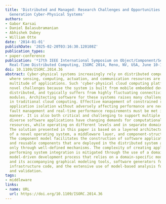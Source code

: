 ```yaml
---
title: 'Distributed and Managed: Research Challenges and Opportunities of the Next
  Generation Cyber-Physical Systems'
authors:
- Gabor Karsai
- Daniel Balasubramanian
- Abhishek Dubey
- William Otte
date: '2014-01-01'
publishDate: '2025-02-20T03:16:30.120108Z'
publication_types:
- paper-conference
publication: '*17th IEEE International Symposium on Object/Component/Service-Oriented
  Real-Time Distributed Computing, ISORC 2014, Reno, NV, USA, June 10-12, 2014*'
doi: 10.1109/ISORC.2014.36
abstract: Cyber-physical systems increasingly rely on distributed computing platforms
  where sensing, computing, actuation, and communication resources are shared by a
  multitude of applications. Such 'cyber-physical cloud computing platforms' present
  novel challenges because the system is built from mobile embedded devices, is inherently
  distributed, and typically suffers from highly fluctuating connectivity among the
  modules. Architecting software for these systems raises many challenges not present
  in traditional cloud computing. Effective management of constrained resources and
  application isolation without adversely affecting performance are necessary. Autonomous
  fault management and real-time performance requirements must be met in a verifiable
  manner. It is also both critical and challenging to support multiple end-users whose
  diverse software applications have changing demands for computational and communication
  resources, while operating on different levels and in separate domains of security.
  The solution presented in this paper is based on a layered architecture consisting
  of a novel operating system, a middleware layer, and component-structured applications.
  The component model facilitates the construction of software applications from modular
  and reusable components that are deployed in the distributed system and interact
  only through well-defined mechanisms. The complexity of creating applications and
  performing system integration is mitigated through the use of a domain-specific
  model-driven development process that relies on a domain-specific modeling language
  and its accompanying graphical modeling tools, software generators for synthesizing
  infrastructure code, and the extensive use of model-based analysis for verification
  and validation.
tags:
- middleware
links:
- name: URL
  url: https://doi.org/10.1109/ISORC.2014.36
---
```

